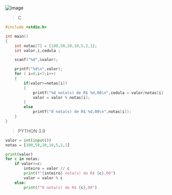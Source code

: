 ![image](https://github.com/lufffe/Beecrowd/assets/90646635/4f3e3140-c8cb-41e0-bbc5-880b0f2877b7)

>C
```C
#include <stdio.h>

int main()
{
	int notas[7] = {100,50,20,10,5,2,1};
	int valor,i,cedula ;

	scanf("%d",&valor);

	printf("%d\n",valor);
	for ( i=0;i<7;i++)
	{
		if(valor>=notas[i])
		{
			printf("%d nota(s) de R$ %d,00\n",cedula = valor/notas[i] ,notas[i]);
			valor = valor % notas[i];			
		}
		else
			printf("0 nota(s) de R$ %d,00\n",notas[i]);
	}
}
```

>PYTHON 3.9
```Python 3.9
valor = int(input())
notas = [100,50,20,10,5,2,1]

print(valor)
for c in notas:
	if valor>=c:
		inteiro = valor // c
		print(f"{inteiro} nota(s) de R$ {c},00")
		valor = valor % c
	else:
		print(f"0 nota(s) de R$ {c},00")
```
